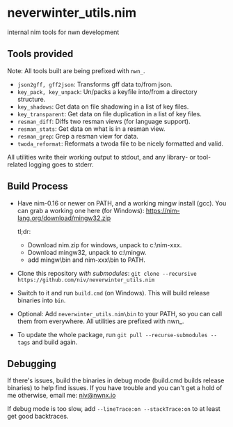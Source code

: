 # neverwinter_utils.nim
internal nim tools for nwn development

## Tools provided

Note: All tools built are being prefixed with `nwn_`.

* `json2gff, gff2json`: Transforms gff data to/from json.
* `key_pack, key_unpack`: Un/packs a keyfile into/from a directory structure.
* `key_shadows`: Get data on file shadowing in a list of key files.
* `key_transparent`: Get data on file duplication in a list of key files.
* `resman_diff`: Diffs two resman views (for language support).
* `resman_stats`: Get data on what is in a resman view.
* `resman_grep`: Grep a resman view for data.
* `twoda_reformat`: Reformats a twoda file to be nicely formatted and valid.

All utilities write their working output to stdout, and any library- or tool-
related logging goes to stderr.

## Build Process

* Have nim-0.16 or newer on PATH, and a working mingw install (gcc). You can
  grab a working one here (for Windows): https://nim-lang.org/download/mingw32.zip

  tl;dr:
  * Download nim.zip for windows, unpack to c:\nim-xxx.
  * Download mingw32, unpack to c:\mingw.
  * add mingw\bin and nim-xxx\bin to PATH.

* Clone this repository *with submodules*:
  `git clone --recursive https://github.com/niv/neverwinter_utils.nim`

* Switch to it and run `build.cmd` (on Windows). This will build release binaries
  into `bin`.

* Optional: Add `neverwinter_utils.nim\bin` to your PATH, so you can call them
  from everywhere.  All utilities are prefixed with nwn_.

* To update the whole package, run `git pull --recurse-submodules --tags` and
  build again.

## Debugging

If there's issues, build the binaries in debug mode (build.cmd builds release
binaries) to help find issues.  If you have trouble and you can't get a hold
of me otherwise, email me: niv@nwnx.io

If debug mode is too slow, add `--lineTrace:on --stackTrace:on` to at least
get good backtraces.
